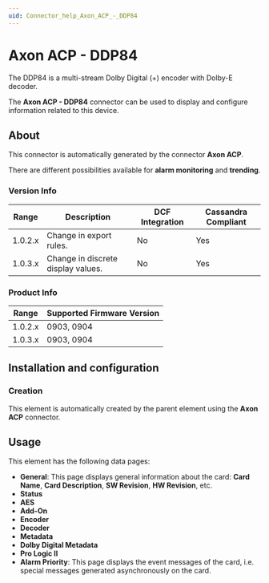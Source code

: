 ```yaml
---
uid: Connector_help_Axon_ACP_-_DDP84
---
```


# Axon ACP - DDP84

The DDP84 is a multi-stream Dolby Digital (+) encoder with Dolby-E decoder.

The **Axon ACP - DDP84** connector can be used to display and configure information related to this device.

## About

This connector is automatically generated by the connector **Axon ACP**.

There are different possibilities available for **alarm monitoring** and **trending**.

### Version Info

| **Range** | **Description**                    | **DCF Integration** | **Cassandra Compliant** |
|------------------|------------------------------------|---------------------|-------------------------|
| 1.0.2.x          | Change in export rules.            | No                  | Yes                     |
| 1.0.3.x          | Change in discrete display values. | No                  | Yes                     |

### Product Info

| Range | Supported Firmware Version |
|------------------|-----------------------------|
| 1.0.2.x          | 0903, 0904                  |
| 1.0.3.x          | 0903, 0904                  |

## Installation and configuration

### Creation

This element is automatically created by the parent element using the **Axon ACP** connector.

## Usage

This element has the following data pages:

- **General**: This page displays general information about the card: **Card Name**, **Card Description**, **SW Revision**, **HW Revision**, etc.
- **Status**
- **AES**
- **Add-On**
- **Encoder**
- **Decoder**
- **Metadata**
- **Dolby Digital Metadata**
- **Pro Logic II**
- **Alarm Priority**: This page displays the event messages of the card, i.e. special messages generated asynchronously on the card.
